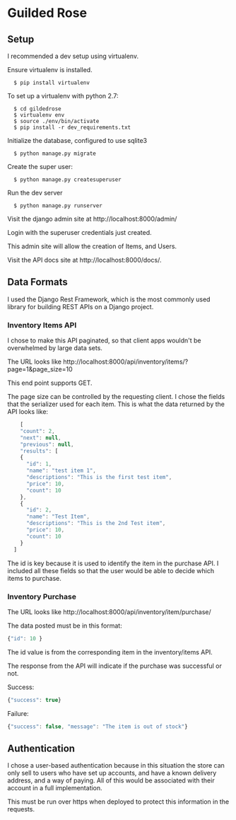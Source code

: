 Guilded Rose
============

## Setup

 I recommended a dev setup using virtualenv.

 Ensure virtualenv is installed.

```
  $ pip install virtualenv
```

 To set up a virtualenv with python 2.7:

```
  $ cd gildedrose
  $ virtualenv env
  $ source ./env/bin/activate
  $ pip install -r dev_requirements.txt
```

 Initialize the database, configured to use sqlite3

```
  $ python manage.py migrate
```

 Create the super user:

```
  $ python manage.py createsuperuser
```

 Run the dev server

```
  $ python manage.py runserver
```

Visit the django admin site at http://localhost:8000/admin/

Login with the superuser credentials just created.

This admin site will allow the creation of Items, and Users.

Visit the API docs site at http://localhost:8000/docs/.


## Data Formats

I used the Django Rest Framework, which is the most commonly used
library for building REST APIs on a Django project.

### Inventory Items API

I chose to make this API paginated, so that client apps wouldn't be
overwhelmed by large data sets.

The URL looks like http://localhost:8000/api/inventory/items/?page=1&page_size=10

This end point supports GET.

The page size can be controlled by the requesting client.  I chose the
fields that the serializer used for each item.  This is what the data
returned by the API looks like:

```javascript
    [
    "count": 2,
    "next": null,
    "previous": null,
    "results": [
    {
      "id": 1,
      "name": "test item 1",
      "descriptions": "This is the first test item",
      "price": 10,
      "count": 10
    },
    {
      "id": 2,
      "name": "Test Item",
      "descriptions": "This is the 2nd Test item",
      "price": 10,
      "count": 10
    }
  ]
```

The id is key because it is used to identify the item in the purchase
API.  I included all these fields so that the user would be able to
decide which items to purchase.

### Inventory Purchase

The URL looks like http://localhost:8000/api/inventory/item/purchase/


The data posted must be in this format:

```javascript
{"id": 10 }
```

The id value is from the corresponding item in the inventory/items API.

The response from the API will indicate if the purchase was successful
or not.

Success:

```javascript
{"success": true}
```

Failure:

```javascript
{"success": false, "message": "The item is out of stock"}
```


## Authentication

I chose a user-based authentication because in this situation the
store can only sell to users who have set up accounts, and have a
known delivery address, and a way of paying.  All of this would be
associated with their account in a full implementation.

This must be run over https when deployed to protect this information
in the requests.
